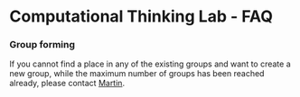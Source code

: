 # Computational Thinking Lab - FAQ

### Group forming

If you cannot find a place in any of the existing groups and want to create a new group, while the maximum number of groups has been reached already, please contact [Martin](https://polyphys.mat.ethz.ch/group/people/person-detail.mk.html).
